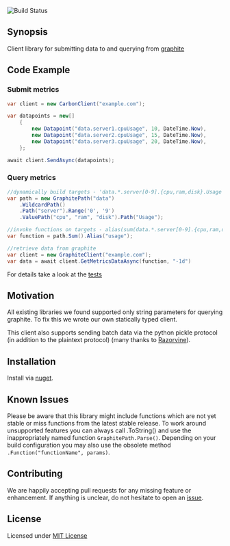 ![Build Status](https://ahdde.visualstudio.com/_apis/public/build/definitions/c46377a0-ba14-4eb7-9145-b950c0883320/2/badge)

## Synopsis

Client library for submitting data to and querying from [graphite](https://github.com/graphite-project/graphite-web)

## Code Example
### Submit metrics
```csharp
var client = new CarbonClient("example.com");

var datapoints = new[]
    {
        new Datapoint("data.server1.cpuUsage", 10, DateTime.Now),
        new Datapoint("data.server2.cpuUsage", 15, DateTime.Now),
        new Datapoint("data.server3.cpuUsage", 20, DateTime.Now),
    };

await client.SendAsync(datapoints);
```

### Query metrics
```csharp
//dynamically build targets - 'data.*.server[0-9].{cpu,ram,disk}.Usage'
var path = new GraphitePath("data")
    .WildcardPath()
    .Path("server").Range('0', '9')
    .ValuePath("cpu", "ram", "disk").Path("Usage");

//invoke functions on targets - alias(sum(data.*.server[0-9].{cpu,ram,disk}.Usage),"usage")
var function = path.Sum().Alias("usage");

//retrieve data from graphite
var client = new GraphiteClient("example.com");
var data = await client.GetMetricsDataAsync(function, "-1d")
```

For details take a look at the [tests](https://github.com/ahdde/graphite.net/blob/master/Graphite.Test/GraphitePathTest.cs)

## Motivation

All existing libraries we found supported only string parameters for querying graphite. To fix this we wrote our own statically typed client.

This client also supports sending batch data via the python pickle protocol (in addition to the plaintext protocol) (many thanks to [Razorvine](https://github.com/irmen/pickle)).

## Installation

Install via [nuget](https://www.nuget.org/packages/ahd.Graphite).

## Known Issues

Please be aware that this library might include functions which are not yet stable or miss functions from the latest stable release. To work around unsupported features you can always call .ToString() and use the inappropriately named function `GraphitePath.Parse()`. Depending on your build configuration you may also use the obsolete method `.Function("functionName", params)`.

## Contributing

We are happily accepting pull requests for any missing feature or enhancement. If anything is unclear, do not hesitate to open an [issue](https://github.com/ahdde/graphite.net/issues/new).

## License

Licensed under [MIT License](https://github.com/ahdde/graphite.net/blob/master/LICENSE.md)
